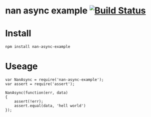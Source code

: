 nan async example  [![Build Status](https://travis-ci.org/Bacra/node-nan-async-example.svg?branch=master)](https://travis-ci.org/Bacra/node-nan-async-example)
==================

# Install
```
npm install nan-async-example
```

# Useage

```
var NanAsync = require('nan-async-example');
var assert = require('assert');

NanAsync(function(err, data)
{
	assert(!err);
	assert.equal(data, 'hell world')
});
```
